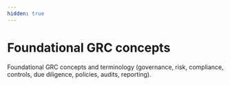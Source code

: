 ```yaml
---
hidden: true
---
```


# Foundational GRC concepts

Foundational GRC concepts and terminology (governance, risk, compliance, controls, due diligence, policies, audits, reporting).
